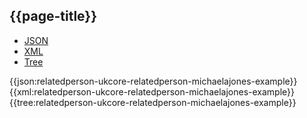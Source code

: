 ## {{page-title}}

<div class="nhsd-!t-margin-bottom-6">
  <ul class="nav nav-tabs" role="tablist">
        <li role="presentation" class="active">
            <a href="#JSON-RP-MJ-E" role="tab" data-toggle="tab">JSON</a>
        </li>
         <li role="presentation">
            <a href="#XML-RP-MJ-E" role="tab" data-toggle="tab">XML</a>
        </li>
        <li role="presentation">
            <a href="#Tree-RP-MJ-E" role="tab" data-toggle="tab">Tree</a>
        </li>
  </ul>
    
  <div class="tab-content snippet">
    <div id="JSON-RP-MJ-E" role="tabpanel" class="tab-pane active">
{{json:relatedperson-ukcore-relatedperson-michaelajones-example}}
    </div>
    <div id="XML-RP-MJ-E" role="tabpanel" class="tab-pane">
{{xml:relatedperson-ukcore-relatedperson-michaelajones-example}}
    </div>
    <div id="Tree-RP-MJ-E" role="tabpanel" class="tab-pane">
{{tree:relatedperson-ukcore-relatedperson-michaelajones-example}}
    </div>
  </div>
</div>